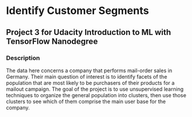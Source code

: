 # Identify Customer Segments

## Project 3 for Udacity Introduction to ML with TensorFlow Nanodegree

### Description

The data here concerns a company that performs mail-order sales in Germany. Their main question of interest is to identify facets of the population that are most likely to be purchasers of their products for a mailout campaign. The goal of the project is to use unsupervised learning techniques to organize the general population into clusters, then use those clusters to see which of them comprise the main user base for the company.
